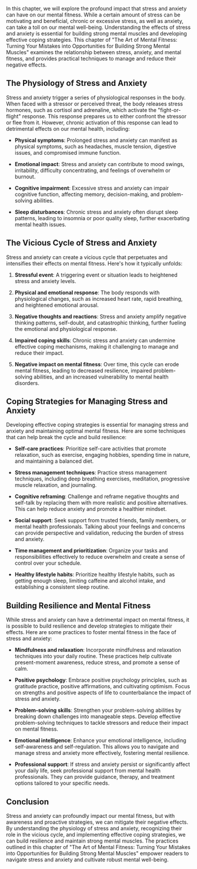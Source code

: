 
In this chapter, we will explore the profound impact that stress and anxiety can have on our mental fitness. While a certain amount of stress can be motivating and beneficial, chronic or excessive stress, as well as anxiety, can take a toll on our mental well-being. Understanding the effects of stress and anxiety is essential for building strong mental muscles and developing effective coping strategies. This chapter of "The Art of Mental Fitness: Turning Your Mistakes into Opportunities for Building Strong Mental Muscles" examines the relationship between stress, anxiety, and mental fitness, and provides practical techniques to manage and reduce their negative effects.

The Physiology of Stress and Anxiety
------------------------------------

Stress and anxiety trigger a series of physiological responses in the body. When faced with a stressor or perceived threat, the body releases stress hormones, such as cortisol and adrenaline, which activate the "fight-or-flight" response. This response prepares us to either confront the stressor or flee from it. However, chronic activation of this response can lead to detrimental effects on our mental health, including:

* **Physical symptoms**: Prolonged stress and anxiety can manifest as physical symptoms, such as headaches, muscle tension, digestive issues, and compromised immune function.

* **Emotional impact**: Stress and anxiety can contribute to mood swings, irritability, difficulty concentrating, and feelings of overwhelm or burnout.

* **Cognitive impairment**: Excessive stress and anxiety can impair cognitive function, affecting memory, decision-making, and problem-solving abilities.

* **Sleep disturbances**: Chronic stress and anxiety often disrupt sleep patterns, leading to insomnia or poor quality sleep, further exacerbating mental health issues.

The Vicious Cycle of Stress and Anxiety
---------------------------------------

Stress and anxiety can create a vicious cycle that perpetuates and intensifies their effects on mental fitness. Here's how it typically unfolds:

1. **Stressful event**: A triggering event or situation leads to heightened stress and anxiety levels.

2. **Physical and emotional response**: The body responds with physiological changes, such as increased heart rate, rapid breathing, and heightened emotional arousal.

3. **Negative thoughts and reactions**: Stress and anxiety amplify negative thinking patterns, self-doubt, and catastrophic thinking, further fueling the emotional and physiological response.

4. **Impaired coping skills**: Chronic stress and anxiety can undermine effective coping mechanisms, making it challenging to manage and reduce their impact.

5. **Negative impact on mental fitness**: Over time, this cycle can erode mental fitness, leading to decreased resilience, impaired problem-solving abilities, and an increased vulnerability to mental health disorders.

Coping Strategies for Managing Stress and Anxiety
-------------------------------------------------

Developing effective coping strategies is essential for managing stress and anxiety and maintaining optimal mental fitness. Here are some techniques that can help break the cycle and build resilience:

* **Self-care practices**: Prioritize self-care activities that promote relaxation, such as exercise, engaging hobbies, spending time in nature, and maintaining a balanced diet.

* **Stress management techniques**: Practice stress management techniques, including deep breathing exercises, meditation, progressive muscle relaxation, and journaling.

* **Cognitive reframing**: Challenge and reframe negative thoughts and self-talk by replacing them with more realistic and positive alternatives. This can help reduce anxiety and promote a healthier mindset.

* **Social support**: Seek support from trusted friends, family members, or mental health professionals. Talking about your feelings and concerns can provide perspective and validation, reducing the burden of stress and anxiety.

* **Time management and prioritization**: Organize your tasks and responsibilities effectively to reduce overwhelm and create a sense of control over your schedule.

* **Healthy lifestyle habits**: Prioritize healthy lifestyle habits, such as getting enough sleep, limiting caffeine and alcohol intake, and establishing a consistent sleep routine.

Building Resilience and Mental Fitness
--------------------------------------

While stress and anxiety can have a detrimental impact on mental fitness, it is possible to build resilience and develop strategies to mitigate their effects. Here are some practices to foster mental fitness in the face of stress and anxiety:

* **Mindfulness and relaxation**: Incorporate mindfulness and relaxation techniques into your daily routine. These practices help cultivate present-moment awareness, reduce stress, and promote a sense of calm.

* **Positive psychology**: Embrace positive psychology principles, such as gratitude practice, positive affirmations, and cultivating optimism. Focus on strengths and positive aspects of life to counterbalance the impact of stress and anxiety.

* **Problem-solving skills**: Strengthen your problem-solving abilities by breaking down challenges into manageable steps. Develop effective problem-solving techniques to tackle stressors and reduce their impact on mental fitness.

* **Emotional intelligence**: Enhance your emotional intelligence, including self-awareness and self-regulation. This allows you to navigate and manage stress and anxiety more effectively, fostering mental resilience.

* **Professional support**: If stress and anxiety persist or significantly affect your daily life, seek professional support from mental health professionals. They can provide guidance, therapy, and treatment options tailored to your specific needs.

Conclusion
----------

Stress and anxiety can profoundly impact our mental fitness, but with awareness and proactive strategies, we can mitigate their negative effects. By understanding the physiology of stress and anxiety, recognizing their role in the vicious cycle, and implementing effective coping strategies, we can build resilience and maintain strong mental muscles. The practices outlined in this chapter of "The Art of Mental Fitness: Turning Your Mistakes into Opportunities for Building Strong Mental Muscles" empower readers to navigate stress and anxiety and cultivate robust mental well-being.
